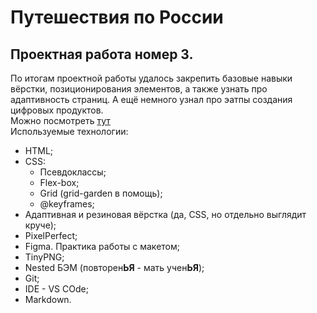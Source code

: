 # Путешествия по России

## Проектная работа номер 3.  
По итогам проектной работы удалось закрепить базовые навыки вёрстки, позиционирования элементов, а также узнать про адаптивность страниц. А ещё немного узнал про эатпы создания цифровых продуктов.  
Можно посмотреть [тут](https://mrgarshin.github.io/rus-travel/ "это всего-то ссылка на гит")  
Используемые технологии:  
* HTML;
* CSS:
  + Псевдоклассы;
  + Flex-box;
  + Grid (grid-garden в помощь);
  + @keyframes;
* Адаптивная и резиновая вёрстка (да, CSS, но отдельно выглядит круче);
* PixelPerfect;
* Figma. Практика работы с макетом;
* TinyPNG;
* Nested БЭМ (повторен**ЬЯ** - мать учен**ЬЯ**);
* Git;
* IDE - VS COde;
* Markdown.
